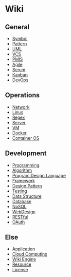 Wiki
====

General
-------

* [Symbol](symbol.md)
* [Pattern](pattern.md)
* [UML](uml.md)
* [VCS](vcs.md)
* [PMIS](pmis.md)
* [Agile](agile.md)
* [Scrum](scrum.md)
* [Kanban](kanban.md)
* [DevOps](devops.md)


Operations
------

* [Network](network.md)
* [Linux](linux)
* [Regex](regex)
* [Server](server.md)
* [VM](vm.md)
* [Docker](docker)
* [Container OS](container-os.md)

Development
-----------

* [Programming](programming.md)
* [Algorithm](algorithm.md)
* [Program Design Language](pdl)
* [Framework](framework.md)
* [Design Pattern](design-pattern)
* [Testing](testing.md)
* [Data Structure](data-structure.md)
* [Database](database.md)
* [NoSQL](nosql.md)
* [WebDesign](web-design.md)
* [RESTful](restful.md)
* [OAuth](oahuth.md)

Else
----

* [Application](application.md)
* [Cloud Computing](cloud-computing.md)
* [Wiki Engine](wiki-engine.md)
* [Resource](resource.md)
* [License](license.md)

